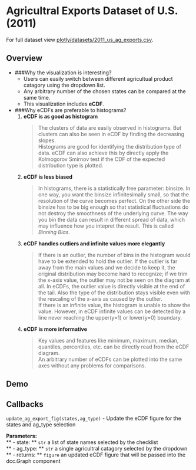 # Agricultral Exports Dataset of U.S. (2011)

For full dataset view [plotly/datasets/2011_us_ag_exports.csv](https://github.com/plotly/datasets/blob/master/2011_us_ag_exports.csv).

## Overview

* ###Why the visualization is interesting?<br />
    - Users can easily switch between different agricultual product catagory using the dropdown list.
    - Any arbitrary number of the chosen states can be compared at the same time.
    - This visualization includes **eCDF**.
* ###Why eCDFs are preferable to histograms?<br />
    1. **eCDF is as good as histogram**<br />
        > The clusters of data are easily observed in histograms. But clusters can also be seen in eCDF by finding the decreasing slopes.<br />
        > Histograms are good for identifying the distribution type of data. eCDF can also achieve this by directly apply the Kolmogorov Smirnov test if the CDF of the expected distribution type is plotted.
    2. **eCDF is less biased**<br />
        > In histograms, there is a statistically free parameter: binsize. In one way, you want the binsize infinitesimally small, so that the resolution of the curve becomes perfect. On the other side the binsize has to be big enough so that statistical fluctuations do not destroy the smoothness of the underlying curve. The way you bin the data can result in different spread of data, which may influence how you intepret the result. This is called *Binning Bias*. 
    3. **eCDF handles outliers and infinite values more elegantly**<br />
        > If there is an outlier, the number of bins in the histogram would have to be extended to hold the outlier. If the outlier is far away from the main values and we decide to keep it, the original distribution may become hard to recognize; if we trim the x-axis value, the outlier may not be seen on the diagram at all. In eCDFs, the outlier value is directly visible at the end of the tail. Also the type of the distribution stays visible even with the rescaling of the x-axis as caused by the outlier.<br />
        > If there is an infinite value, the histogram is unable to show the value. However, in eCDF infinite values can be detected by a line never reaching the upper(y=1) or lower(y=0) boundary.
    4. **eCDF is more informative**<br />
        > Key values and features like minimum, maximum, median, quantiles, percentiles, etc. can be directly read from the eCDF diagram.<br />
        > An arbitrary number of eCDFs can be plotted into the same axes without any problems for comparisons.

## Demo


## Callbacks

`update_ag_export_fig(states,ag_type)` - Update the eCDF figure for the states and ag_type selection

**Parameters:**<br />
** - state: ** `str` a list of state names selected by the checklist<br />
** - ag_type: ** `str` a single agricultral catagory selected by the dropdown<br />
** - returns: ** `figure` an updated eCDF figure that will be passed into the dcc.Graph component<br />